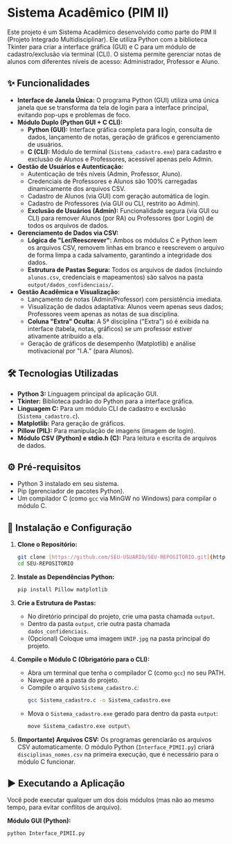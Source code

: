 # Sistema Acadêmico (PIM II)

Este projeto é um Sistema Acadêmico desenvolvido como parte do PIM II (Projeto Integrado Multidisciplinar). Ele utiliza Python com a biblioteca Tkinter para criar a interface gráfica (GUI) e C para um módulo de cadastro/exclusão via terminal (CLI). O sistema permite gerenciar notas de alunos com diferentes níveis de acesso: Administrador, Professor e Aluno.

## ✨ Funcionalidades

* **Interface de Janela Única:** O programa Python (GUI) utiliza uma única janela que se transforma da tela de login para a interface principal, evitando pop-ups e problemas de foco.
* **Módulo Duplo (Python GUI + C CLI):**
    * **Python (GUI):** Interface gráfica completa para login, consulta de dados, lançamento de notas, geração de gráficos e gerenciamento de usuários.
    * **C (CLI):** Módulo de terminal (`Sistema_cadastro.exe`) para cadastro e exclusão de Alunos e Professores, acessível apenas pelo Admin.
* **Gestão de Usuários e Autenticação:**
    * Autenticação de três níveis (Admin, Professor, Aluno).
    * Credenciais de Professores e Alunos são 100% carregadas dinamicamente dos arquivos CSV.
    * Cadastro de Alunos (via GUI) com geração automática de login.
    * Cadastro de Professores (via GUI ou CLI, restrito ao Admin).
    * **Exclusão de Usuários (Admin):** Funcionalidade segura (via GUI ou CLI) para remover Alunos (por RA) ou Professores (por Login) de todos os arquivos de dados.
* **Gerenciamento de Dados via CSV:**
    * **Lógica de "Ler/Reescrever":** Ambos os módulos C e Python leem os arquivos CSV, removem linhas em branco e reescrevem o arquivo de forma limpa a cada salvamento, garantindo a integridade dos dados.
    * **Estrutura de Pastas Segura:** Todos os arquivos de dados (incluindo `alunos.csv`, credenciais e mapeamentos) são salvos na pasta `output/dados_confidenciais/`.
* **Gestão Acadêmica e Visualização:**
    * Lançamento de notas (Admin/Professor) com persistência imediata.
    * Visualização de dados adaptativa: Alunos veem apenas seus dados; Professores veem apenas as notas de sua disciplina.
    * **Coluna "Extra" Oculta:** A 5ª disciplina ("Extra") só é exibida na interface (tabela, notas, gráficos) se um professor estiver ativamente atribuído a ela.
    * Geração de gráficos de desempenho (Matplotlib) e análise motivacional por "I.A." (para Alunos).

## 🛠️ Tecnologias Utilizadas

* **Python 3:** Linguagem principal da aplicação GUI.
* **Tkinter:** Biblioteca padrão do Python para a interface gráfica.
* **Linguagem C:** Para um módulo CLI de cadastro e exclusão (`Sistema_cadastro.c`).
* **Matplotlib:** Para geração de gráficos.
* **Pillow (PIL):** Para manipulação de imagens (imagem de login).
* **Módulo CSV (Python) e stdio.h (C):** Para leitura e escrita de arquivos de dados.

## ⚙️ Pré-requisitos

* Python 3 instalado em seu sistema.
* Pip (gerenciador de pacotes Python).
* Um compilador C (como `gcc` via MinGW no Windows) para compilar o módulo C.

## 🚀 Instalação e Configuração

1.  **Clone o Repositório:**
    ```bash
    git clone [https://github.com/SEU-USUARIO/SEU-REPOSITORIO.git](https://github.com/SEU-USUARIO/SEU-REPOSITORIO.git)
    cd SEU-REPOSITORIO
    ```
2.  **Instale as Dependências Python:**
    ```bash
    pip install Pillow matplotlib
    ```
3.  **Crie a Estrutura de Pastas:**
    * No diretório principal do projeto, crie uma pasta chamada `output`.
    * Dentro da pasta `output`, crie outra pasta chamada `dados_confidenciais`.
    * (Opcional) Coloque uma imagem `UNIP.jpg` na pasta principal do projeto.

4.  **Compile o Módulo C (Obrigatório para o CLI):**
    * Abra um terminal que tenha o compilador C (como `gcc`) no seu PATH.
    * Navegue até a pasta do projeto.
    * Compile o arquivo `Sistema_cadastro.c`:
        ```bash
        gcc Sistema_cadastro.c -o Sistema_cadastro.exe
        ```
    * Mova o `Sistema_cadastro.exe` gerado para dentro da pasta `output`:
        ```bash
        move Sistema_cadastro.exe output\
        ```
5.  **(Importante) Arquivos CSV:** Os programas gerenciarão os arquivos CSV automaticamente. O módulo Python (`Interface_PIMII.py`) criará `disciplinas_nomes.csv` na primeira execução, que é necessário para o módulo C funcionar.

## ▶️ Executando a Aplicação

Você pode executar qualquer um dos dois módulos (mas não ao mesmo tempo, para evitar conflitos de arquivo).

**Módulo GUI (Python):**
```bash
python Interface_PIMII.py
